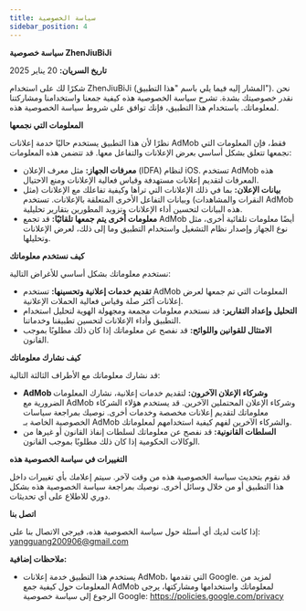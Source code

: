 ```yaml
---
title: سياسة الخصوصية
sidebar_position: 4
---
```


**سياسة خصوصية ZhenJiuBiJi**

**تاريخ السريان:** 20 يناير 2025

شكرًا لك على استخدام ZhenJiuBiJi (المشار إليه فيما يلي باسم "هذا التطبيق"). نحن نقدر خصوصيتك بشدة. تشرح سياسة الخصوصية هذه كيفية جمعنا واستخدامنا ومشاركتنا لمعلوماتك. باستخدام هذا التطبيق، فإنك توافق على شروط سياسة الخصوصية هذه.

**المعلومات التي نجمعها**

نظرًا لأن هذا التطبيق يستخدم حاليًا خدمة إعلانات AdMob فقط، فإن المعلومات التي نجمعها تتعلق بشكل أساسي بعرض الإعلانات والتفاعل معها. قد تتضمن هذه المعلومات:

- **معرفات الجهاز:** مثل معرف الإعلان (IDFA) لنظام iOS. تستخدم AdMob هذه المعرفات لتقديم إعلانات مستهدفة وقياس فعالية الإعلانات ومنع الاحتيال.
- **بيانات الإعلان:** بما في ذلك الإعلانات التي تراها وكيفية تفاعلك مع الإعلانات (مثل النقرات والمشاهدات) وبيانات التفاعل الأخرى المتعلقة بالإعلانات. تستخدم AdMob هذه البيانات لتحسين أداء الإعلانات وتزويد المطورين بتقارير تحليلية.
- **معلومات أخرى يتم جمعها تلقائيًا:** قد تجمع AdMob أيضًا معلومات تلقائية أخرى، مثل نوع الجهاز وإصدار نظام التشغيل واستخدام التطبيق وما إلى ذلك، لعرض الإعلانات وتحليلها.

**كيف نستخدم معلوماتك**

نستخدم معلوماتك بشكل أساسي للأغراض التالية:

- **تقديم خدمات إعلانية وتحسينها:** تستخدم AdMob المعلومات التي تم جمعها لعرض إعلانات أكثر صلة وقياس فعالية الحملات الإعلانية.
- **التحليل وإعداد التقارير:** قد نستخدم معلومات مجمعة ومجهولة الهوية لتحليل استخدام التطبيق وأداء الإعلانات لتحسين تطبيقنا وخدماتنا.
- **الامتثال للقوانين واللوائح:** قد نفصح عن معلوماتك إذا كان ذلك مطلوبًا بموجب القانون.

**كيف نشارك معلوماتك**

قد نشارك معلوماتك مع الأطراف الثالثة التالية:

- **AdMob وشركاء الإعلان الآخرون:** لتقديم خدمات إعلانية، نشارك المعلومات الضرورية مع AdMob وشركاء الإعلان المحتملين الآخرين. قد يستخدم هؤلاء الشركاء معلوماتك لتقديم إعلانات مخصصة وخدمات أخرى. نوصيك بمراجعة سياسات الخصوصية الخاصة بـ AdMob والشركاء الآخرين لفهم كيفية استخدامهم لمعلوماتك.
- **السلطات القانونية:** قد نفصح عن معلوماتك لسلطات إنفاذ القانون أو غيرها من الوكالات الحكومية إذا كان ذلك مطلوبًا بموجب القانون.

**التغييرات في سياسة الخصوصية هذه**

قد نقوم بتحديث سياسة الخصوصية هذه من وقت لآخر. سيتم إعلامك بأي تغييرات داخل هذا التطبيق أو من خلال وسائل أخرى. نوصيك بمراجعة سياسة الخصوصية هذه بشكل دوري للاطلاع على أي تحديثات.

**اتصل بنا**

إذا كانت لديك أي أسئلة حول سياسة الخصوصية هذه، فيرجى الاتصال بنا على: yangguang200906@gmail.com

**ملاحظات إضافية:**

- يستخدم هذا التطبيق خدمة إعلانات AdMob، التي تقدمها Google. لمزيد من المعلومات حول كيفية جمع AdMob لمعلوماتك واستخدامها ومشاركتها، يرجى الرجوع إلى سياسة خصوصية Google: https://policies.google.com/privacy
